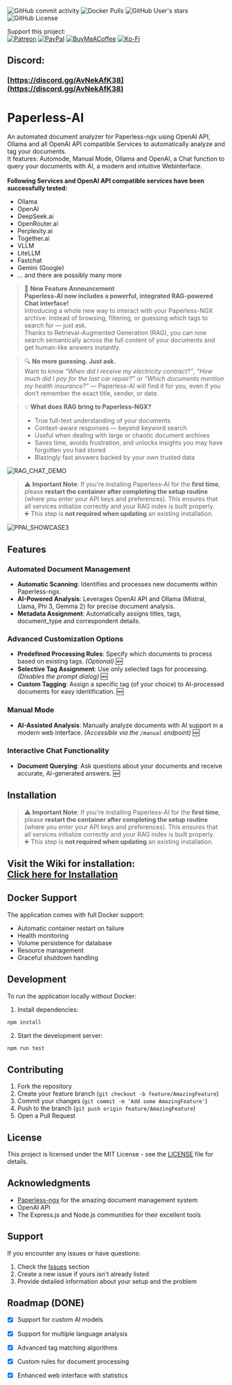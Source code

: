 ![GitHub commit activity](https://img.shields.io/github/commit-activity/t/clusterzx/paperless-ai) ![Docker Pulls](https://img.shields.io/docker/pulls/clusterzx/paperless-ai) ![GitHub User's stars](https://img.shields.io/github/stars/clusterzx) ![GitHub License](https://img.shields.io/github/license/clusterzx/paperless-ai?cacheSeconds=1)

Support this project:<br>
[![Patreon](https://img.shields.io/badge/Patreon-F96854?style=for-the-badge&logo=patreon&logoColor=white)](https://www.patreon.com/c/clusterzx)
[![PayPal](https://img.shields.io/badge/PayPal-00457C?style=for-the-badge&logo=paypal&logoColor=white)](https://www.paypal.com/paypalme/bech0r)
[![BuyMeACoffee](https://img.shields.io/badge/Buy%20Me%20a%20Coffee-ffdd00?style=for-the-badge&logo=buy-me-a-coffee&logoColor=black)](https://www.buymeacoffee.com/clusterzx)
[![Ko-Fi](https://img.shields.io/badge/Ko--fi-F16061?style=for-the-badge&logo=ko-fi&logoColor=white)](https://ko-fi.com/clusterzx)

## Discord:
### [https://discord.gg/AvNekAfK38](https://discord.gg/AvNekAfK38)

# Paperless-AI

An automated document analyzer for Paperless-ngx using OpenAI API, Ollama and all OpenAI API compatible Services to automatically analyze and tag your documents. \
It features: Automode, Manual Mode, Ollama and OpenAI, a Chat function to query your documents with AI, a modern and intuitive Webinterface. \
\
**Following Services and OpenAI API compatible services have been successfully tested:**
- Ollama
- OpenAI
- DeepSeek.ai
- OpenRouter.ai
- Perplexity.ai
- Together.ai
- VLLM
- LiteLLM
- Fastchat
- Gemini (Google)
- ... and there are possibly many more

> 🚀 **New Feature Announcement**  
> **Paperless-AI now includes a powerful, integrated RAG-powered Chat interface!**  
> Introducing a whole new way to interact with your Paperless-NGX archive: instead of browsing, filtering, or guessing which tags to search for — just ask.  
> Thanks to Retrieval-Augmented Generation (RAG), you can now search semantically across the full content of your documents and get human-like answers instantly.

> 🔍 **No more guessing. Just ask.**  
> Want to know _“When did I receive my electricity contract?”_, _“How much did I pay for the last car repair?”_ or _“Which documents mention my health insurance?”_ — Paperless-AI will find it for you, even if you don’t remember the exact title, sender, or date.

> 💡 **What does RAG bring to Paperless-NGX?**  
> - True full-text understanding of your documents  
> - Context-aware responses — beyond keyword search  
> - Useful when dealing with large or chaotic document archives  
> - Saves time, avoids frustration, and unlocks insights you may have forgotten you had stored  
> - Blazingly fast answers backed by your own trusted data

![RAG_CHAT_DEMO](https://raw.githubusercontent.com/clusterzx/paperless-ai/refs/heads/main/ppairag.png)

> ⚠️ **Important Note**: If you're installing Paperless-AI for the **first time**, please **restart the container after completing the setup routine** (where you enter your API keys and preferences). This ensures that all services initialize correctly and your RAG index is built properly.  
> ➕ This step is **not required when updating** an existing installation.


![PPAI_SHOWCASE3](https://github.com/user-attachments/assets/1fc9f470-6e45-43e0-a212-b8fa6225e8dd)


## Features

### Automated Document Management
- **Automatic Scanning**: Identifies and processes new documents within Paperless-ngx.
- **AI-Powered Analysis**: Leverages OpenAI API and Ollama (Mistral, Llama, Phi 3, Gemma 2) for precise document analysis.
- **Metadata Assignment**: Automatically assigns titles, tags, document_type and correspondent details.

### Advanced Customization Options
- **Predefined Processing Rules**: Specify which documents to process based on existing tags. *(Optional)* 🆕
- **Selective Tag Assignment**: Use only selected tags for processing. *(Disables the prompt dialog)* 🆕
- **Custom Tagging**: Assign a specific tag (of your choice) to AI-processed documents for easy identification. 🆕

### Manual Mode
- **AI-Assisted Analysis**: Manually analyze documents with AI support in a modern web interface. *(Accessible via the `/manual` endpoint)* 🆕

### Interactive Chat Functionality
- **Document Querying**: Ask questions about your documents and receive accurate, AI-generated answers. 🆕

## Installation

> ⚠️ **Important Note**: If you're installing Paperless-AI for the **first time**, please **restart the container after completing the setup routine** (where you enter your API keys and preferences). This ensures that all services initialize correctly and your RAG index is built properly.  
> ➕ This step is **not required when updating** an existing installation.

Visit the Wiki for installation:\
[Click here for Installation](https://github.com/clusterzx/paperless-ai/wiki/2.-Installation)
-------------------------------------------


## Docker Support

The application comes with full Docker support:

- Automatic container restart on failure
- Health monitoring
- Volume persistence for database
- Resource management
- Graceful shutdown handling

## Development

To run the application locally without Docker:

1. Install dependencies:
```bash
npm install
```

2. Start the development server:
```bash
npm run test
```

## Contributing

1. Fork the repository
2. Create your feature branch (`git checkout -b feature/AmazingFeature`)
3. Commit your changes (`git commit -m 'Add some AmazingFeature'`)
4. Push to the branch (`git push origin feature/AmazingFeature`)
5. Open a Pull Request

## License

This project is licensed under the MIT License - see the [LICENSE](LICENSE) file for details.

## Acknowledgments

- [Paperless-ngx](https://github.com/paperless-ngx/paperless-ngx) for the amazing document management system
- OpenAI API
- The Express.js and Node.js communities for their excellent tools

## Support

If you encounter any issues or have questions:

1. Check the [Issues](https://github.com/clusterzx/paperless-ai/issues) section
2. Create a new issue if yours isn't already listed
3. Provide detailed information about your setup and the problem

## Roadmap (DONE)

- [x] Support for custom AI models
- [x] Support for multiple language analysis
- [x] Advanced tag matching algorithms
- [x] Custom rules for document processing
- [x] Enhanced web interface with statistics

